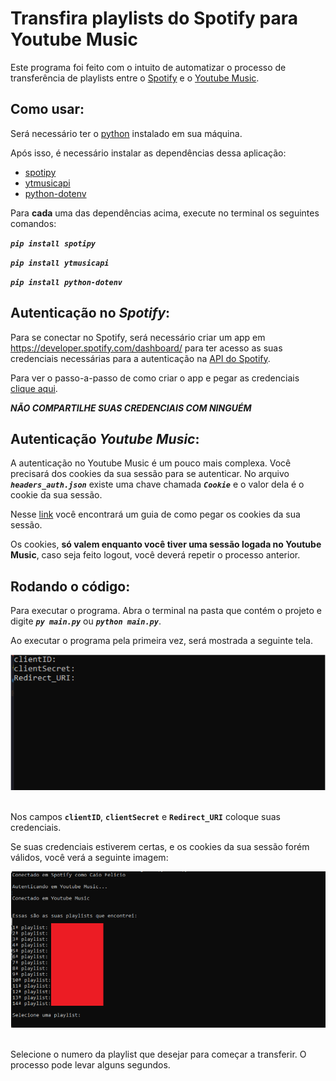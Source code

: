 # Transfira playlists do Spotify para Youtube Music

Este programa foi feito com o intuito de automatizar o processo de transferência de playlists entre o [Spotify](https://www.spotify.com/br/) e o [Youtube Music](https://music.youtube.com/).

## Como usar:

Será necessário ter o [python](https://www.python.org/downloads/) instalado em sua máquina.

Após isso, é necessário instalar as dependências dessa aplicação:

* [spotipy](https://spotipy.readthedocs.io/en/2.17.1/)
* [ytmusicapi](https://ytmusicapi.readthedocs.io/en/latest/usage.html)
* [python-dotenv](https://pypi.org/project/python-dotenv/)

Para **cada** uma das dependências acima, execute no terminal os seguintes comandos:

***`pip install spotipy`***

***`pip install ytmusicapi`***

***`pip install python-dotenv`***

## Autenticação no *Spotify*:

Para se conectar no Spotify, será necessário criar um app em <https://developer.spotify.com/dashboard/> para ter acesso as suas credenciais necessárias para a autenticação na [API do Spotify](https://developer.spotify.com/documentation/web-api/).

Para ver o passo-a-passo de como criar o app e pegar as credenciais <a href="https://helphere.github.io/" target="_blank">clique aqui</a>.

***NÃO COMPARTILHE SUAS CREDENCIAIS COM NINGUÉM***

## Autenticação *Youtube Music*:

A autenticação no Youtube Music é um pouco mais complexa. Você precisará dos cookies da sua sessão para se autenticar. No arquivo ***`headers_auth.json`*** existe uma chave chamada ***`Cookie`*** e o valor dela é o cookie da sua sessão.

Nesse [link](https://ytmusicapi.readthedocs.io/en/latest/setup.html) você encontrará um guia de como pegar os cookies da sua sessão.

Os cookies, **só valem enquanto você tiver uma sessão logada no Youtube Music**, caso seja feito logout, você deverá repetir o processo anterior.

## Rodando o código:

Para executar o programa. Abra o terminal na pasta que contém o projeto e digite _**`py main.py`**_ ou _**`python main.py`**_.

Ao executar o programa pela primeira vez, será mostrada a seguinte tela.

<img src="./img/print_1.png" alt="tela">

<br>Nos campos **`clientID`**, **`clientSecret`** e **`Redirect_URI`** coloque suas credenciais.

Se suas credenciais estiverem certas, e os cookies da sua sessão forém válidos, você verá a seguinte imagem:

<img src="./img/print_2.png" alt="tela">

<br>Selecione o numero da playlist que desejar para começar a transferir. O processo pode levar alguns segundos.

